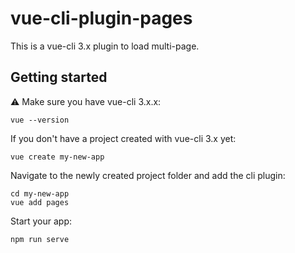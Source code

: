 # vue-cli-plugin-pages

This is a vue-cli 3.x plugin to load multi-page.

## Getting started

:warning: Make sure you have vue-cli 3.x.x:

```
vue --version
```

If you don't have a project created with vue-cli 3.x yet:

```
vue create my-new-app
```

Navigate to the newly created project folder and add the cli plugin:

```
cd my-new-app
vue add pages
```

Start your app:

```
npm run serve
```
